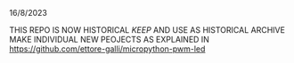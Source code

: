 16/8/2023

THIS REPO IS NOW HISTORICAL
*KEEP* AND USE AS HISTORICAL ARCHIVE
MAKE INDIVIDUAL NEW PEOJECTS AS EXPLAINED IN <https://github.com/ettore-galli/micropython-pwm-led>
